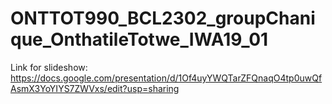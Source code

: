 # ONTTOT990_BCL2302_groupChanique_OnthatileTotwe_IWA19_01

Link for slideshow:
https://docs.google.com/presentation/d/1Of4uyYWQTarZFQnaqO4tp0uwQfAsmX3YoYIYS7ZWVxs/edit?usp=sharing